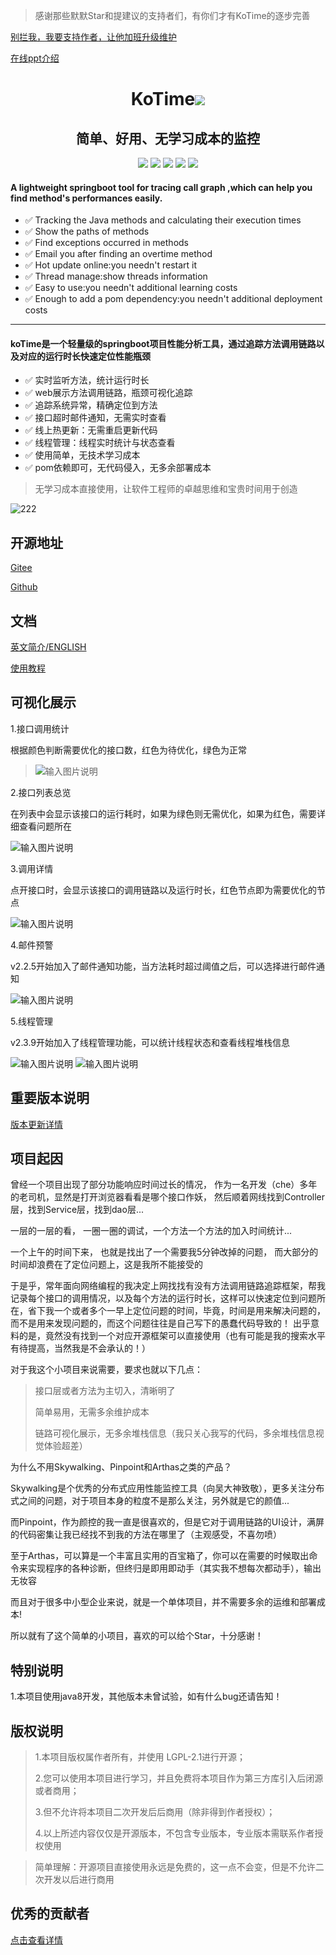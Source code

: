
> 感谢那些默默Star和提建议的支持者们，有你们才有KoTime的逐步完善

[别拦我，我要支持作者，让他加班升级维护](https://afdian.com/a/huoyo)

[在线ppt介绍](http://www.texspire.cn/view/dd6aa2529e664825a5acd416ddb07c76?fullscreen=true)


<div align="center">
    <h1 >KoTime<img src='https://shields.io/badge/forSpringboot-r.svg'></h1> 
</div>

<div align="center">
    <h2>简单、好用、无学习成本的监控</h2> 
</div>

<div align="center">
    <img src='https://gitee.com/huoyo/ko-time/badge/star.svg'>
    <img src='https://img.shields.io/github/stars/huoyo/ko-time.svg?&label=Stars&logo=github'>
    <img src='https://shields.io/badge/version-2.4.8-green.svg'>
    <img src='https://shields.io/badge/author-Chang Zhang-dbab09.svg'>
    <img src='https://shields.io/badge/dependencies-Spring|aspectjweaver|tomcat|UIKit|Metricflow-r.svg'>
</div>


<h4>A lightweight springboot tool for tracing call graph ,which can help you find method's performances easily.</h4>

- ✅ Tracking the Java methods and calculating their execution times
- ✅ Show the paths of methods
- ✅ Find exceptions occurred in methods
- ✅ Email you after finding an overtime method
- ✅ Hot update online:you needn't restart it
- ✅ Thread manage:show threads information
- ✅ Easy to use:you needn't additional learning costs
- ✅ Enough to add a pom dependency:you needn't additional deployment costs

---


<h4>koTime是一个轻量级的springboot项目性能分析工具，通过追踪方法调用链路以及对应的运行时长快速定位性能瓶颈</h4>

- ✅ 实时监听方法，统计运行时长
- ✅ web展示方法调用链路，瓶颈可视化追踪
- ✅ 追踪系统异常，精确定位到方法
- ✅ 接口超时邮件通知，无需实时查看
- ✅ 线上热更新：无需重启更新代码
- ✅ 线程管理：线程实时统计与状态查看
- ✅ 使用简单，无技术学习成本
- ✅ pom依赖即可，无代码侵入，无多余部署成本



> 无学习成本直接使用，让软件工程师的卓越思维和宝贵时间用于创造


![222](docs/kotime.gif)

## 开源地址

[Gitee](https://gitee.com/huoyo/ko-time.git)

[Github](https://github.com/huoyo/ko-time.git)


## 文档

[英文简介/ENGLISH](README-EN.md)

[使用教程](http://www.kotime.cn/?source=git)




## 可视化展示

1.接口调用统计

根据颜色判断需要优化的接口数，红色为待优化，绿色为正常

> ![输入图片说明](docs/v220/syz.png)

2.接口列表总览

在列表中会显示该接口的运行耗时，如果为绿色则无需优化，如果为红色，需要详细查看问题所在

![输入图片说明](docs/v201/apis.png)

3.调用详情

点开接口时，会显示该接口的调用链路以及运行时长，红色节点即为需要优化的节点

![输入图片说明](docs/v204/ff.png)

4.邮件预警

v2.2.5开始加入了邮件通知功能，当方法耗时超过阈值之后，可以选择进行邮件通知

![输入图片说明](docs/v200/image.png)

5.线程管理

v2.3.9开始加入了线程管理功能，可以统计线程状态和查看线程堆栈信息

![输入图片说明](docs/v220/xcgl.png)
![输入图片说明](docs/v220/xcgl2.png)

## 重要版本说明


[版本更新详情](http://www.texspire.cn/view/4d4908cb169d48088a741d68a07a5b2a?fullscreen=false)


## 项目起因

曾经一个项目出现了部分功能响应时间过长的情况，
作为一名开发（che）多年的老司机，显然是打开浏览器看看是哪个接口作妖，
然后顺着网线找到Controller层，找到Service层，找到dao层...

一层的一层的看， 一圈一圈的调试，一个方法一个方法的加入时间统计...

一个上午的时间下来， 也就是找出了一个需要我5分钟改掉的问题， 而大部分的时间却浪费在了定位问题上，这是我所不能接受的

于是乎，常年面向网络编程的我决定上网找找有没有方法调用链路追踪框架，帮我记录每个接口的调用情况，以及每个方法的运行时长，这样可以快速定位到问题所在，省下我一个或者多个一早上定位问题的时间，毕竟，时间是用来解决问题的，而不是用来发现问题的，而这个问题往往是自己写下的愚蠢代码导致的！
出乎意料的是，竟然没有找到一个对应开源框架可以直接使用（也有可能是我的搜索水平有待提高，当然我是不会承认的！）

对于我这个小项目来说需要，要求也就以下几点：

> 接口层或者方法为主切入，清晰明了
> 
> 简单易用，无需多余维护成本
>
> 链路可视化展示，无多余堆栈信息（我只关心我写的代码，多余堆栈信息视觉体验超差）
> 

为什么不用Skywalking、Pinpoint和Arthas之类的产品？

Skywalking是个优秀的分布式应用性能监控工具（向吴大神致敬），更多关注分布式之间的问题，对于项目本身的粒度不是那么关注，另外就是它的颜值...

而Pinpoint，作为颜控的我一直是很喜欢的，但是它对于调用链路的UI设计，满屏的代码密集让我已经找不到我的方法在哪里了（主观感受，不喜勿喷）

至于Arthas，可以算是一个丰富且实用的百宝箱了，你可以在需要的时候取出命令来实现程序的各种诊断，但终归是即用即动手（其实我不想每次都动手），输出无妆容

而且对于很多中小型企业来说，就是一个单体项目，并不需要多余的运维和部署成本!

所以就有了这个简单的小项目，喜欢的可以给个Star，十分感谢！

## 特别说明

1.本项目使用java8开发，其他版本未曾试验，如有什么bug还请告知！

## 版权说明


> 1.本项目版权属作者所有，并使用 LGPL-2.1进行开源；
>
> 2.您可以使用本项目进行学习，并且免费将本项目作为第三方库引入后闭源或者商用；
>
> 3.但不允许将本项目二次开发后后商用（除非得到作者授权）；
> 
> 4.以上所述内容仅仅是开源版本，不包含专业版本，专业版本需联系作者授权使用

> 简单理解：开源项目直接使用永远是免费的，这一点不会变，但是不允许二次开发以后进行商用


## 优秀的贡献者

[点击查看详情](CONTRIBUTORS.md)

